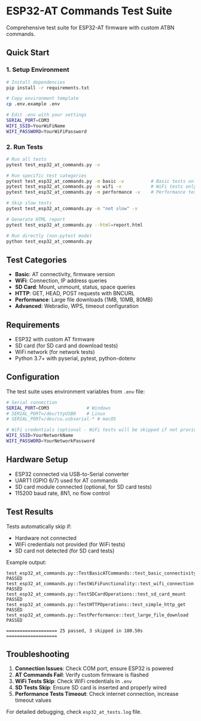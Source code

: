# ESP32-AT Commands Test Suite

Comprehensive test suite for ESP32-AT firmware with custom ATBN commands.

## Quick Start

### 1. Setup Environment

```bash
# Install dependencies
pip install -r requirements.txt

# Copy environment template
cp .env.example .env

# Edit .env with your settings
SERIAL_PORT=COM3
WIFI_SSID=YourWiFiName
WIFI_PASSWORD=YourWiFiPassword
```

### 2. Run Tests

```bash
# Run all tests
pytest test_esp32_at_commands.py -v

# Run specific test categories
pytest test_esp32_at_commands.py -m basic -v          # Basic tests only
pytest test_esp32_at_commands.py -m wifi -v           # WiFi tests only
pytest test_esp32_at_commands.py -m performance -v    # Performance tests

# Skip slow tests
pytest test_esp32_at_commands.py -m "not slow" -v

# Generate HTML report
pytest test_esp32_at_commands.py --html=report.html

# Run directly (non-pytest mode)
python test_esp32_at_commands.py
```

## Test Categories

- **Basic**: AT connectivity, firmware version
- **WiFi**: Connection, IP address queries  
- **SD Card**: Mount, unmount, status, space queries
- **HTTP**: GET, HEAD, POST requests with BNCURL
- **Performance**: Large file downloads (1MB, 10MB, 80MB)
- **Advanced**: Webradio, WPS, timeout configuration

## Requirements

- ESP32 with custom AT firmware
- SD card (for SD card and download tests)
- WiFi network (for network tests)
- Python 3.7+ with pyserial, pytest, python-dotenv

## Configuration

The test suite uses environment variables from `.env` file:

```bash
# Serial connection
SERIAL_PORT=COM3              # Windows
# SERIAL_PORT=/dev/ttyUSB0    # Linux
# SERIAL_PORT=/dev/cu.usbserial-* # macOS

# WiFi credentials (optional - WiFi tests will be skipped if not provided)
WIFI_SSID=YourNetworkName
WIFI_PASSWORD=YourNetworkPassword
```

## Hardware Setup

- ESP32 connected via USB-to-Serial converter
- UART1 (GPIO 6/7) used for AT commands
- SD card module connected (optional, for SD card tests)
- 115200 baud rate, 8N1, no flow control

## Test Results

Tests automatically skip if:
- Hardware not connected
- WiFi credentials not provided (for WiFi tests)
- SD card not detected (for SD card tests)

Example output:
```
test_esp32_at_commands.py::TestBasicATCommands::test_basic_connectivity PASSED
test_esp32_at_commands.py::TestWiFiFunctionality::test_wifi_connection PASSED
test_esp32_at_commands.py::TestSDCardOperations::test_sd_card_mount PASSED
test_esp32_at_commands.py::TestHTTPOperations::test_simple_http_get PASSED
test_esp32_at_commands.py::TestPerformance::test_large_file_download PASSED

=================== 25 passed, 3 skipped in 180.50s ===================
```

## Troubleshooting

1. **Connection Issues**: Check COM port, ensure ESP32 is powered
2. **AT Commands Fail**: Verify custom firmware is flashed
3. **WiFi Tests Skip**: Check WiFi credentials in `.env`
4. **SD Tests Skip**: Ensure SD card is inserted and properly wired
5. **Performance Tests Timeout**: Check internet connection, increase timeout values

For detailed debugging, check `esp32_at_tests.log` file.
